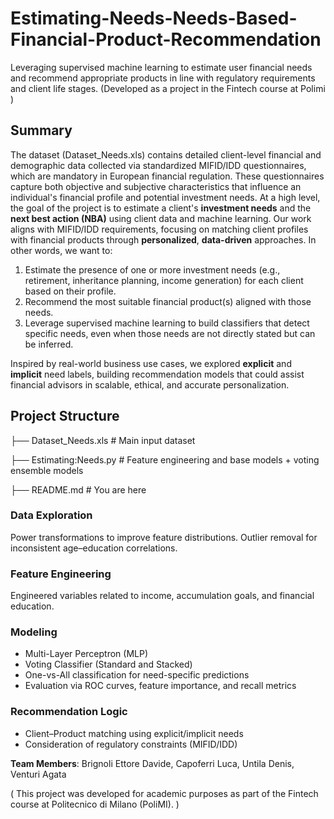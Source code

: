 # Estimating-Needs-Needs-Based-Financial-Product-Recommendation
Leveraging supervised machine learning to estimate user financial needs and recommend appropriate products in line with regulatory requirements and client life stages.
(Developed as a project in the Fintech course at Polimi )

## Summary
The dataset (Dataset_Needs.xls) contains detailed client-level financial and demographic data collected via standardized MIFID/IDD questionnaires, which are mandatory in European financial regulation. These questionnaires capture both objective and subjective characteristics that influence an individual's financial profile and potential investment needs. 
At a high level, the goal of the project is to estimate a client's **investment needs** and the **next best action (NBA)** using client data and machine learning. Our work aligns with MIFID/IDD requirements, focusing on matching client profiles with financial products through **personalized**, **data-driven** approaches. 
In other words, we want to: 

1. Estimate the presence of one or more investment needs (e.g., retirement, inheritance planning, income generation) for each client based on their profile.
2. Recommend the most suitable financial product(s) aligned with those needs.
3. Leverage supervised machine learning to build classifiers that detect specific needs, even when those needs are not directly stated but can be inferred.

Inspired by real-world business use cases, we explored **explicit** and **implicit** need labels, building recommendation models that could assist financial advisors in scalable, ethical, and accurate personalization.

## Project Structure
├── Dataset_Needs.xls     # Main input dataset

├── Estimating:Needs.py # Feature engineering and base models + voting ensemble models

├── README.md # You are here

### Data Exploration
Power transformations to improve feature distributions.
Outlier removal for inconsistent age–education correlations.

### Feature Engineering
Engineered variables related to income, accumulation goals, and financial education.

### Modeling
- Multi-Layer Perceptron (MLP)
- Voting Classifier (Standard and Stacked)
- One-vs-All classification for need-specific predictions
- Evaluation via ROC curves, feature importance, and recall metrics

### Recommendation Logic
- Client–Product matching using explicit/implicit needs
- Consideration of regulatory constraints (MIFID/IDD)

**Team Members**: Brignoli Ettore Davide, Capoferri Luca, Untila Denis, Venturi Agata  
 
( This project was developed for academic purposes as part of the Fintech course at Politecnico di Milano (PoliMI). )

